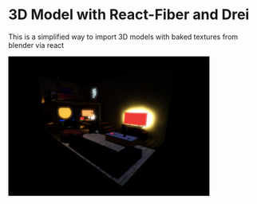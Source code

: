 # 3D Model with React-Fiber and Drei

This is a simplified way to import 3D models with baked textures from blender via react

<img
  src="app-screenshot.png"
  alt="Alt text"
  title="white noise over image example"
  style="display: inline-block; margin: 0 auto; max-width: 80%"/>
